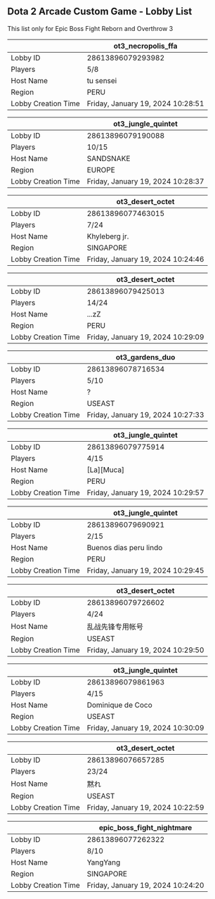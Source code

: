 ## Dota 2 Arcade Custom Game - Lobby List

This list only for Epic Boss Fight Reborn and Overthrow 3

|  | ot3_necropolis_ffa |
| ------ | ------ |
| Lobby ID | 28613896079293982 |
| Players | 5/8 |
| Host Name | tu sensei |
| Region | PERU |
| Lobby Creation Time | Friday, January 19, 2024 10:28:51 |


|  | ot3_jungle_quintet |
| ------ | ------ |
| Lobby ID | 28613896079190088 |
| Players | 10/15 |
| Host Name | SANDSNAKE |
| Region | EUROPE |
| Lobby Creation Time | Friday, January 19, 2024 10:28:37 |


|  | ot3_desert_octet |
| ------ | ------ |
| Lobby ID | 28613896077463015 |
| Players | 7/24 |
| Host Name | Khyleberg jr. |
| Region | SINGAPORE |
| Lobby Creation Time | Friday, January 19, 2024 10:24:46 |


|  | ot3_desert_octet |
| ------ | ------ |
| Lobby ID | 28613896079425013 |
| Players | 14/24 |
| Host Name | ...zZ |
| Region | PERU |
| Lobby Creation Time | Friday, January 19, 2024 10:29:09 |


|  | ot3_gardens_duo |
| ------ | ------ |
| Lobby ID | 28613896078716534 |
| Players | 5/10 |
| Host Name | ? |
| Region | USEAST |
| Lobby Creation Time | Friday, January 19, 2024 10:27:33 |


|  | ot3_jungle_quintet |
| ------ | ------ |
| Lobby ID | 28613896079775914 |
| Players | 4/15 |
| Host Name | [La][Muca] |
| Region | PERU |
| Lobby Creation Time | Friday, January 19, 2024 10:29:57 |


|  | ot3_jungle_quintet |
| ------ | ------ |
| Lobby ID | 28613896079690921 |
| Players | 2/15 |
| Host Name | Buenos dias peru lindo |
| Region | PERU |
| Lobby Creation Time | Friday, January 19, 2024 10:29:45 |


|  | ot3_desert_octet |
| ------ | ------ |
| Lobby ID | 28613896079726602 |
| Players | 4/24 |
| Host Name | 乱战先锋专用帐号 |
| Region | USEAST |
| Lobby Creation Time | Friday, January 19, 2024 10:29:50 |


|  | ot3_jungle_quintet |
| ------ | ------ |
| Lobby ID | 28613896079861963 |
| Players | 4/15 |
| Host Name | Dominique de Coco |
| Region | USEAST |
| Lobby Creation Time | Friday, January 19, 2024 10:30:09 |


|  | ot3_desert_octet |
| ------ | ------ |
| Lobby ID | 28613896076657285 |
| Players | 23/24 |
| Host Name | 黙れ |
| Region | USEAST |
| Lobby Creation Time | Friday, January 19, 2024 10:22:59 |


|  | epic_boss_fight_nightmare |
| ------ | ------ |
| Lobby ID | 28613896077262322 |
| Players | 8/10 |
| Host Name | YangYang |
| Region | SINGAPORE |
| Lobby Creation Time | Friday, January 19, 2024 10:24:20 |


